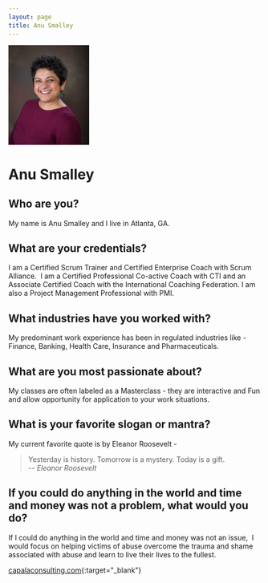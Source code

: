 ```yaml
---
layout: page
title: Anu Smalley
---
```


![Anu's Headshot](https://raw.githubusercontent.com/Sticky-Agile/Sticky-Agile.github.io/main/public/anu.jpg)

# Anu Smalley

## Who are you? 
My name is Anu Smalley and I live in Atlanta, GA.  
## What are your credentials? 
I am a Certified Scrum Trainer and Certified Enterprise Coach with Scrum Alliance.  I am a Certified Professional Co-active Coach with CTI and an Associate Certified Coach with the International Coaching Federation. I am also a Project Management Professional with PMI.
## What industries have you worked with? 
My predominant work experience has been in regulated industries like - Finance, Banking, Health Care, Insurance and Pharmaceuticals.  
## What are you most passionate about? 
My classes are often labeled as a Masterclass - they are interactive and Fun and allow opportunity for application to your work situations. 
## What is your favorite slogan or mantra? 
My current favorite quote is by Eleanor Roosevelt - 
> Yesterday is history. Tomorrow is a mystery. Today is a gift.  
> -- <cite>Eleanor Roosevelt</cite>

## If you could do anything in the world and time and money was not a problem, what would you do? 
If I could do anything in the world and time and money was not an issue,  I would focus on helping victims of abuse overcome the trauma and shame associated with abuse and learn to live their lives to the fullest.

[capalaconsulting.com](https://capalaconsulting.com){:target="_blank"}